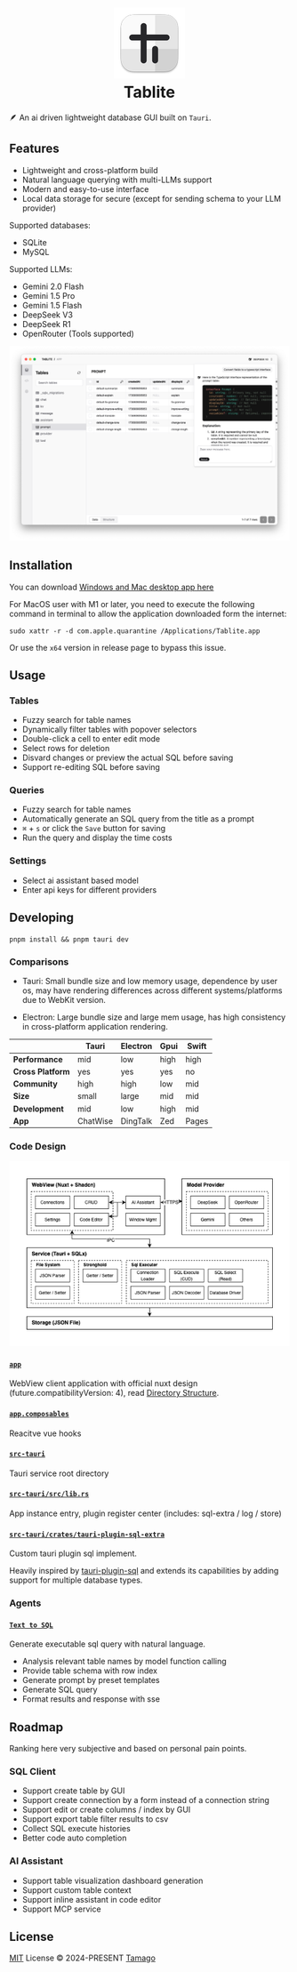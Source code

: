 <h1 align="center">
  <img src="./docs/AppIcon.png">
  <div>Tablite</div>
</h1>

🪶 An ai driven lightweight database GUI built on `Tauri`.

## Features

- Lightweight and cross-platform build
- Natural language querying with multi-LLMs support
- Modern and easy-to-use interface
- Local data storage for secure (except for sending schema to your LLM provider)

Supported databases:

- SQLite
- MySQL

Supported LLMs:

- Gemini 2.0 Flash
- Gemini 1.5 Pro
- Gemini 1.5 Flash
- DeepSeek V3
- DeepSeek R1
- OpenRouter (Tools supported)

![Screenshot](./docs/Screenshot.png)

## Installation

You can download [Windows and Mac desktop app here](https://github.com/tmg0/tablite/releases)

For MacOS user with M1 or later, you need to execute the following command in terminal to allow the application downloaded form the internet:

```
sudo xattr -r -d com.apple.quarantine /Applications/Tablite.app
```

Or use the `x64` version in release page to bypass this issue.

## Usage

### Tables

- Fuzzy search for table names
- Dynamically filter tables with popover selectors
- Double-click a cell to enter edit mode
- Select rows for deletion
- Disvard changes or preview the actual SQL before saving
- Support re-editing SQL before saving

### Queries

- Fuzzy search for table names
- Automatically generate an SQL query from the title as a prompt
- `⌘` + `s` or click the `Save` button for saving
- Run the query and display the time costs

### Settings

- Select ai assistant based model
- Enter api keys for different providers

## Developing

```
pnpm install && pnpm tauri dev
```

### Comparisons

- Tauri: Small bundle size and low memory usage, dependence by user os, may have rendering differences across different systems/platforms due to WebKit version.

- Electron: Large bundle size and large mem usage, has high consistency in cross-platform application rendering.

|  | **Tauri** | **Electron** | **Gpui** | **Swift** |
|--|--|--|--|--|
| **Performance** | mid | low | high | high |
| **Cross Platform** | yes | yes | yes | no |
| **Community** | high | high | low | mid |
| **Size** | small | large | mid | mid |
| **Development** | mid | low | high | mid |
| **App** | ChatWise | DingTalk | Zed | Pages |

### Code Design

![Design](./docs/CodeDesign.png)

#### [`app`](./app)

WebView client application with official nuxt design (future.compatibilityVersion: 4), read [Directory Structure](https://nuxt.com/docs/guide/directory-structure/app).

#### [`app.composables`](./app/composables)

Reacitve vue hooks

#### [`src-tauri`](./src-tauri)

Tauri service root directory

#### [`src-tauri/src/lib.rs`](./src-tauri/src/lib.rs)

App instance entry, plugin register center (includes: sql-extra / log / store)

#### [`src-tauri/crates/tauri-plugin-sql-extra`](./src-tauri/crates/tauri-plugin-sql-extra)

Custom tauri plugin sql implement.

Heavily inspired by [tauri-plugin-sql](https://github.com/tauri-apps/tauri-plugin-sql) and extends its capabilities by adding support for multiple database types.

### Agents

#### [`Text to SQL`](./app/composables/useText2Sql.ts)

Generate executable sql query with natural language.

- Analysis relevant table names by model function calling
- Provide table schema with row index
- Generate prompt by preset templates
- Generate SQL query
- Format results and response with sse

## Roadmap

Ranking here very subjective and based on personal pain points.

### SQL Client

- Support create table by GUI
- Support create connection by a form instead of a connection string
- Support edit or create columns / index by GUI
- Support export table filter results to csv
- Collect SQL execute histories
- Better code auto completion

### AI Assistant

- Support table visualization dashboard generation
- Support custom table context
- Support inline assistant in code editor
- Support MCP service

## License

[MIT](./LICENSE) License © 2024-PRESENT [Tamago](https://github.com/tmg0)
